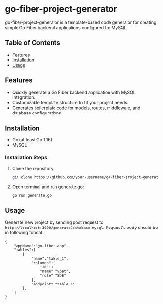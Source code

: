 # go-fiber-project-generator

go-fiber-project-generator is a template-based code generator for creating simple Go Fiber backend applications configured for MySQL.

## Table of Contents

- [Features](#features)
- [Installation](#installation)
- [Usage](#usage)

## Features

- Quickly generate a Go Fiber backend application with MySQL integration.
- Customizable template structure to fit your project needs.
- Generates boilerplate code for models, routes, middleware, and database configurations.


## Installation
- Go (at least Go 1.16)
- MySQL 

### Installation Steps

1. Clone the repository:

    ```bash
    git clone https://github.com/your-username/go-fiber-project-generator.git
    ```

2. Open terminal and run generate.go:
   
   ```bash
   go run generate.go
   ```
  

## Usage

Generate new project by sending post request to ```http://localhost:3000/generate?database=mysql```.
Request's body should be in following format:
```
{
    "appName":"go-fiber-app",
    "tables":[
        {
            "name":"table_1",
            "columns":{
                "id":1,
                "name":"vpat",
                "role":"SDE"
            },
            "endpoint":"table_1"
        },
    ]
}
```


